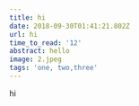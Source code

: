 ```yaml
---
title: hi
date: 2018-09-30T01:41:21.802Z
url: hi
time_to_read: '12'
abstract: hello
image: 2.jpeg
tags: 'one, two,three'
---
```

hi
